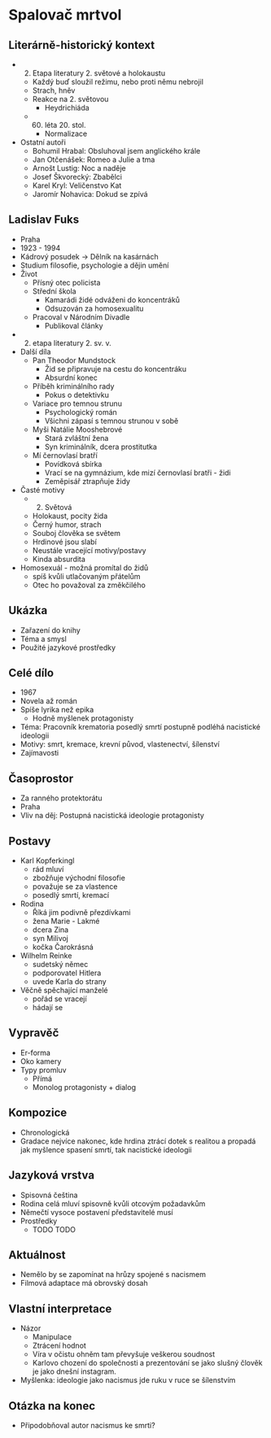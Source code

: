 # Spalovač mrtvol

## Literárně-historický kontext
- 2. Etapa literatury 2. světové a holokaustu
    - Každý buď sloužil režimu, nebo proti němu nebrojil
    - Strach, hněv
    - Reakce na 2. světovou
        - Heydrichiáda
    - 60. léta 20. stol.
        - Normalizace
- Ostatní autoři
    - Bohumil Hrabal: Obsluhoval jsem anglického krále
    - Jan Otčenášek: Romeo a Julie a tma
    - Arnošt Lustig: Noc a naděje
    - Josef Škvorecký: Zbabělci
    - Karel Kryl: Veličenstvo Kat
    - Jaromír Nohavica: Dokud se zpívá

## Ladislav Fuks
- Praha
- 1923 - 1994
- Kádrový posudek -> Dělník na kasárnách
- Studium filosofie, psychologie a dějin umění
- Život
    - Přísný otec policista
    - Střední škola
        - Kamarádi židé odváženi do koncentráků
        - Odsuzován za homosexualitu
    - Pracoval v Národním Divadle
        - Publikoval články
- 2. etapa literatury 2. sv. v.
- Další díla
    - Pan Theodor Mundstock
        - Žid se připravuje na cestu do koncentráku
        - Absurdní konec
    - Příběh kriminálního rady
        - Pokus o detektivku
    - Variace pro temnou strunu
        - Psychologický román
        - Všichni zápasí s temnou strunou v sobě
    - Myši Natálie Mooshebrové
        - Stará zvláštní žena
        - Syn kriminálník, dcera prostitutka
    - Mí černovlasí bratří
        - Povídková sbírka
        - Vrací se na gymnázium, kde mizí černovlasí bratři - židi
        - Zeměpisář ztrapňuje židy
- Časté motivy
    - 2. Světová
    - Holokaust, pocity žida
    - Černý humor, strach
    - Souboj člověka se světem
    - Hrdinové jsou slabí
    - Neustále vracející motivy/postavy
    - Kinda absurdita
- Homosexuál - možná promítal do židů
    - spíš kvůli utlačovaným přátelům
    - Otec ho považoval za změkčilého

## Ukázka
- Zařazení do knihy
- Téma a smysl
- Použité jazykové prostředky

## Celé dílo
- 1967
- Novela až román
- Spíše lyrika než epika
    - Hodně myšlenek protagonisty
- Téma: Pracovník krematoria posedlý smrtí postupně podléhá nacistické ideologii
- Motivy: smrt, kremace, krevní původ, vlastenectví, šílenství
- Zajímavosti

## Časoprostor
- Za ranného protektorátu
- Praha
- Vliv na děj: Postupná nacistická ideologie protagonisty

## Postavy
- Karl Kopferkingl
    - rád mluví
    - zbožňuje východní filosofie
    - považuje se za vlastence
    - posedlý smrtí, kremací
- Rodina
    - Říká jim podivně přezdívkami
    - žena Marie - Lakmé
    - dcera Zina
    - syn Milivoj
    - kočka Čarokrásná
- Wilhelm Reinke
    - sudetský němec
    - podporovatel Hitlera
    - uvede Karla do strany
- Věčně spěchající manželé
    - pořád se vracejí
    - hádají se

## Vypravěč
- Er-forma
- Oko kamery
- Typy promluv
    - Přímá
    - Monolog protagonisty + dialog

## Kompozice
- Chronologická
- Gradace nejvíce nakonec, kde hrdina ztrácí dotek s realitou a propadá jak myšlence spasení smrtí, tak nacistické ideologii

## Jazyková vrstva
- Spisovná čeština
- Rodina celá mluví spisovně kvůli otcovým požadavkům
- Němečtí vysoce postavení představitelé musí
- Prostředky
    - TODO TODO

## Aktuálnost
- Nemělo by se zapomínat na hrůzy spojené s nacismem
- Filmová adaptace má obrovský dosah

## Vlastní interpretace
- Názor
    - Manipulace
    - Ztrácení hodnot
    - Víra v očistu ohněm tam převyšuje veškerou soudnost
    - Karlovo chození do společnosti a prezentování se jako slušný člověk je jako dnešní instagram.
- Myšlenka: ideologie jako nacismus jde ruku v ruce se šílenstvím

## Otázka na konec
- Připodobňoval autor nacismus ke smrti?
